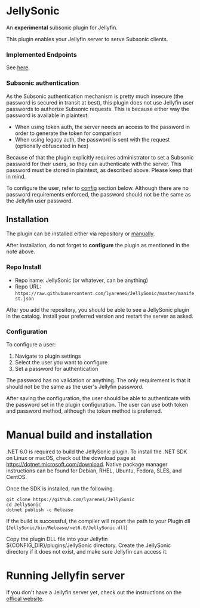 # JellySonic
An **experimental** subsonic plugin for Jellyfin.

This plugin enables your Jellyfin server to serve Subsonic clients.

### Implemented Endpoints
See [here](doc/endpoints.md).

### Subsonic authentication
As the Subsonic authentication mechanism is pretty much insecure (the password is secured in transit at best),
this plugin does not use Jellyfin user passwords to authorize Subsonic requests.
This is because either way the password is available in plaintext:
- When using token auth, the server needs an access to the password in order to generate the token for comparison
- When using legacy auth, the password is sent with the request (optionally obfuscated in hex)


Because of that the plugin explicitly requires administrator to set a Subsonic password for their users,
so they can authenticate with the server. This password must be stored in plaintext, as described above. Please keep that in mind.

To configure the user, refer to [config](#configuration) section below.
Although there are no password requirements enforced, the password should not be the same as the Jellyfin user password.

## Installation

The plugin can be installed either via repository or [manually](#manual-build-and-installation).

After installation, do not forget to **configure** the plugin as mentioned in the note above.

### Repo Install

- Repo name: JellySonic (or whatever, can be anything)
- Repo URL: `https://raw.githubusercontent.com/lyarenei/JellySonic/master/manifest.json`

After you add the repository, you should be able to see a JellySonic plugin in the catalog.
Install your preferred version and restart the server as asked.

### Configuration

To configure a user:
1. Navigate to plugin settings
2. Select the user you want to configure
3. Set a password for authentication

The password has no validation or anything.
The only requirement is that it should not be the same as the user's Jellyfin password.

After saving the configuration, the user should be able to authenticate with the password set in the plugin configuration.
The user can use both token and password method, although the token method is preferred.

# Manual build and installation

.NET 6.0 is required to build the JellySonic plugin.
To install the .NET SDK on Linux or macOS, check out the download page at https://dotnet.microsoft.com/download.
Native package manager instructions can be found for Debian, RHEL, Ubuntu, Fedora, SLES, and CentOS.

Once the SDK is installed, run the following.

```
git clone https://github.com/lyarenei/JellySonic
cd JellySonic
dotnet publish -c Release
```

If the build is successful, the compiler will report the path to your Plugin dll (`JellySonic/bin/Release/net6.0/JellySonic.dll`)

Copy the plugin DLL file into your Jellyfin ${CONFIG_DIR}/plugins/JellySonic directory.
Create the JellySonic directory if it does not exist, and make sure Jellyfin can access it.

# Running Jellyfin server

If you don't have a Jellyfin server yet, check out the instructions on the [offical website](https://jellyfin.org/downloads/).
